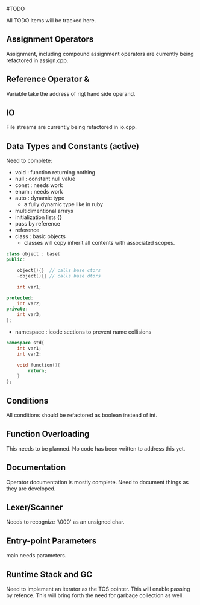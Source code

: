 #TODO

All TODO items will be tracked here.

## Assignment Operators
Assignment, including compound assignment operators are currently being refactored in assign.cpp.

## Reference Operator &
Variable take the address of rigt hand side operand.

## IO
File streams are currently being refactored in io.cpp.

## Data Types and Constants (active)
Need to complete:

* void : function returning nothing
* null : constant null value
* const : needs work
* enum : needs work
* auto : dynamic type
    + a fully dynamic type like in ruby
* multidimentional arrays
* initialization lists {}
* pass by reference
* reference
* class : basic objects
    + classes will copy inherit all contents with associated scopes.
 
``` cpp
class object : base{
public:

    object(){}  // calls base ctors
    ~object(){} // calls base dtors

    int var1;

protected:
    int var2;
private:
    int var3;
};
```

* namespace : icode sections to prevent name collisions

``` cpp
namespace std{
    int var1;
    int var2;

    void function(){
        return;
    }
};
```
## Conditions
All conditions should be refactored as boolean instead of int.

## Function Overloading
This needs to be planned. No code has been written to address this yet.

## Documentation
Operator documentation is mostly complete. Need to document things as they are developed.

## Lexer/Scanner
Needs to recognize '\000' as an unsigned char.

## Entry-point Parameters
main needs parameters.

## Runtime Stack and GC
Need to implement an iterator as the TOS pointer. This will enable passing by refence.
This will bring forth the need for garbage collection as well.